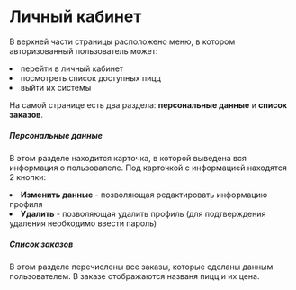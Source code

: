 # Личный кабинет

В верхней части страницы расположено меню, в котором авторизованный 
пользователь может: 
<li>перейти в личный кабинет</li> 
<li>посмотреть список доступных пицц</li>
<li>выйти их системы</li>


На самой странице есть два раздела: **персональные данные** и **список заказов**.

<h5>Персональные данные</h5>

В этом разделе находится карточка, в которой выведена вся информация о пользовалеле.
Под карточкой с информацией находятся 2 кнопки:
<li><b>Изменить данные</b> - позволяющая редактировать информацию профиля</li>
<li><b>Удалить</b> - позволяющая удалить профиль (для подтверждения удаления необходимо ввести пароль)</li> 

<h5>Список заказов</h5>

В этом разделе перечислены все заказы, которые сделаны данным пользователем. В заказе отображаются названя пицц и их цена.